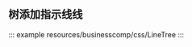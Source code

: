 <!--
 * @Description: 
 * @Date: 2024-10-30 16:58:47
 * @LastEditTime: 2024-10-31 15:21:05
-->

##  树添加指示线线
::: example
resources/businesscomp/css/LineTree
:::
